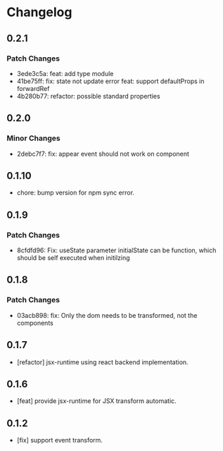 # Changelog

## 0.2.1

### Patch Changes

- 3ede3c5a: feat: add type module
- 41be75ff: fix: state not update error
  feat: support defaultProps in forwardRef
- 4b280b77: refactor: possible standard properties

## 0.2.0

### Minor Changes

- 2debc7f7: fix: appear event should not work on component

## 0.1.10

- chore: bump version for npm sync error.

## 0.1.9

### Patch Changes

- 8cfdfd96: Fix: useState parameter initialState can be function, which should be self executed when initilzing

## 0.1.8

### Patch Changes

- 03acb898: fix: Only the dom needs to be transformed, not the components

## 0.1.7

- [refactor] jsx-runtime using react backend implementation.

## 0.1.6

- [feat] provide jsx-runtime for JSX transform automatic.

## 0.1.2

- [fix] support event transform.
